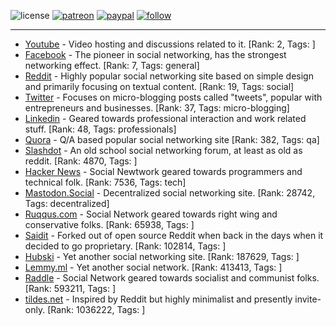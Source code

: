 ![license](https://img.shields.io/github/license/prahladyeri/siterank-stats.svg)
[![patreon](https://img.shields.io/badge/Patreon-brown.svg?logo=patreon)](https://www.patreon.com/prahladyeri)
[![paypal](https://img.shields.io/badge/PayPal-blue.svg?logo=paypal)](https://www.paypal.com/cgi-bin/webscr?cmd=_s-xclick&hosted_button_id=JM8FUXNFUK6EU)
[![follow](https://img.shields.io/twitter/follow/prahladyeri.svg?style=social)](https://twitter.com/prahladyeri)

---
- [Youtube](https://www.youtube.com/) - Video hosting and discussions related to it. [Rank: 2, Tags: ]
- [Facebook](https://www.facebook.com/) - The pioneer in social networking, has the strongest networking effect. [Rank: 7, Tags: general]
- [Reddit](https://www.reddit.com) - Highly popular social networking site based on simple design and primarily focusing on textual content. [Rank: 19, Tags: social]
- [Twitter](https://twitter.com/) - Focuses on micro-blogging posts called "tweets", popular with entrepreneurs and businesses. [Rank: 37, Tags: micro-blogging]
- [Linkedin](https://www.linkedin.com/) - Geared towards professional interaction and work related stuff. [Rank: 48, Tags: professionals]
- [Quora](https://www.quora.com/) - Q/A based popular social networking site [Rank: 382, Tags: qa]
- [Slashdot](https://slashdot.org/) - An old school social networking forum, at least as old as reddit. [Rank: 4870, Tags: ]
- [Hacker News](https://news.ycombinator.com) - Social Newtwork geared towards programmers and technical folk. [Rank: 7536, Tags: tech]
- [Mastodon.Social](https://mastodon.social/) - Decentralized social networking site. [Rank: 28742, Tags: decentralized]
- [Ruqqus.com](https://ruqqus.com/) - Social Network geared towards right wing and conservative folks. [Rank: 65938, Tags: ]
- [Saidit](https://saidit.net/) - Forked out of open source Reddit when back in the days when it decided to go proprietary. [Rank: 102814, Tags: ]
- [Hubski](https://hubski.com/) - Yet another social networking site. [Rank: 187629, Tags: ]
- [Lemmy.ml](https://lemmy.ml/) - Yet another social network. [Rank: 413413, Tags: ]
- [Raddle](https://raddle.me/) - Social Network geared towards socialist and communist folks. [Rank: 593211, Tags: ]
- [tildes.net](https://tildes.net/) - Inspired by Reddit but highly minimalist and presently invite-only. [Rank: 1036222, Tags: ]

